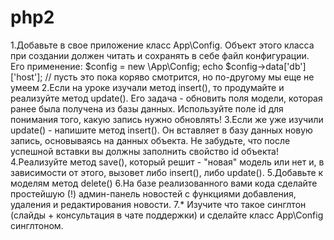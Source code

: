# php2
1.Добавьте в свое приложение класс App\Config. Объект этого класса при создании должен читать и сохранять в себе файл конфигурации. Его применение:
    $config = new \App\Config;
    echo $config->data['db']['host'];
    // пусть это пока коряво смотрится, но по-другому мы еще не умеем
2.Если на уроке изучали метод insert(), то продумайте и реализуйте метод update(). Его задача - обновить поля модели, которая ранее была получена из базы данных. Используйте поле id для понимания того, какую запись нужно обновлять!
3.Если же уже изучили update() - напишите метод insert(). Он вставляет в базу данных новую запись, основываясь на данных объекта. Не забудьте, что после успешной вставки вы должны заполнить свойство id объекта!
4.Реализуйте метод save(), который решит - "новая" модель или нет и, в зависимости от этого, вызовет либо insert(), либо update().
5.Добавьте к моделям метод delete()
6.На базе реализованного вами кода сделайте простейшую (!) админ-панель новостей с функциями добавления, удаления и редактирования новости.
7.* Изучите что такое синглтон (слайды + консультация в чате поддержки) и сделайте класс App\Config синглтоном.